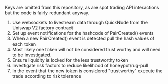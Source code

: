 Keys are omitted from this repository, as are spot trading API interactions but the code is fairly redundant anyway.
1. Use websockets to livestream data through QuickNode from the Uniswap V2 factory contract
2. Set up event notifications for the hashcode of PairCreated() events
3. When a new PairCreated() event is detected pull the hash values of each token
4. Most likely one token will not be considered trust worthy and will need to be investigated.
5. Ensure liquidity is locked for the less trustworthy token
6. Investigate risk factors to reduce likelihood of honeypot/rug-pull
7. In the event that the new token is considered "trustworthy" execute the trade according to risk tolerance

